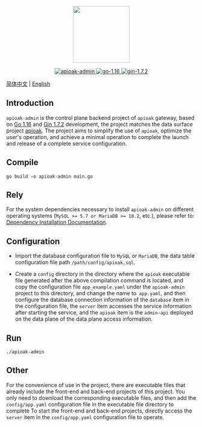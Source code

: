 <p align="center">
  <img width="150" src="src/assets/img/logo.png">
</p>

<p align="center">
  <a href="https://github.com/apioak/apioak-admin">
    <img src="https://img.shields.io/badge/apioak--admin-v0.6.0-blue" alt="apioak-admin">
  </a>
  <a href="https://github.com/golang/go">
    <img src="https://img.shields.io/badge/GO-v1.16-blue" alt="go-1.16">
  </a>
  <a href="https://github.com/gin-gonic/gin">
    <img src="https://img.shields.io/badge/gin-v1.7.2-blue" alt="gin-1.7.2">
  </a>
</p>

[简体中文](README_CN.md) | [English](README.md)

## Introduction
`apioak-admin` is the control plane backend project of `apioak` gateway, based on <a target="_blank" href="https://github.com/golang/go">Go 1.16</a> and <a target="_blank" href="https://github.com/gin-gonic/gin">Gin 1.7.2</a> development, the project matches the data surface project <a target="_blank" href="https ://github.com/apioak/apioak">apioak</a>.
The project aims to simplify the use of `apioak`, optimize the user's operation, and achieve a minimal operation to complete the launch and release of a complete service configuration.

## Compile
```
go build -o apioak-admin main.go
```

## Rely
For the system dependencies necessary to install `apioak-admin` on different operating systems (`MySQL >= 5.7 or MariaDB >= 10.2`, etc.), please refer to: [Dependency Installation Documentation](doc/zh_CN/install-dependencies.md ).

## Configuration
- Import the database configuration file to `MySQL` or `MariaDB`, the data table configuration file path `/path/config/apioak.sql`.

- Create a `config` directory in the directory where the `apioak` executable file generated after the above compilation command is located, and copy the configuration file `app_example.yaml` under the `apioak-admin` project to this directory, and change the name to` app.yaml`, and then configure the database connection information of the `database` item in the configuration file, the `server` item accesses the service information after starting the service, and the `apioak` item is the `admin-api` deployed on the data plane of the data plane access information.

## Run
```
./apioak-admin
```

## Other
For the convenience of use in the project, there are executable files that already include the front-end and back-end projects of this project. You only need to download the corresponding executable files, and then add the `config/app.yaml` configuration file in the executable file directory to complete To start the front-end and back-end projects, directly access the `server` item in the `config/app.yaml` configuration file to operate.

